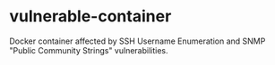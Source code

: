 # vulnerable-container
Docker container affected by SSH Username Enumeration and SNMP "Public Community Strings" vulnerabilities.
